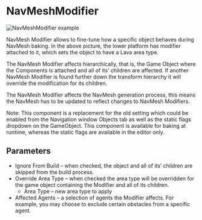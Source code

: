 # NavMeshModifier

![NavMeshModifier example](Images/NavMeshModifier-Example.png)

NavMesh Modifier allows to fine-tune how a specific object behaves during NavMesh baking. In the above picture, the lower platform has modifier attached to it, which sets the object to have a Lava area type. 

The NavMesh Modifier affects hierarchically, that is, the Game Object where the Components is attached and all of its’ children are affected. If another NavMesh Modifier is found further down the transform hierarchy it will override the modification for its children.

The NavMesh Modifier affects the NavMesh generation process, this means the NavMesh has to be updated to reflect changes to NavMesh Modifiers.

Note: This component is a replacement for the old setting which could be enabled from the Navigation window Objects tab as well as the static flags dropdown on the GameObject. This component is available for baking at runtime, whereas the static flags are available in the editor only.

## Parameters
* Ignore From Build – when checked, the object and all of its’ children are skipped from the build process.
* Override Area Type – when checked the area type will be overridden for the game object containing the Modifier and all of its children.
	* Area Type – new area type to apply
* Affected Agents – a selection of agents the Modifier affects. For example, you may choose to exclude certain obstacles from a specific agent.

